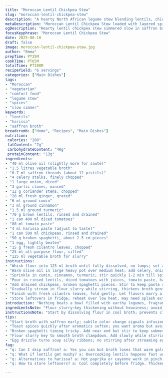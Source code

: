 ```yaml
---
title: "Moroccan Lentil Chickpea Stew"
slug: "moroccan-lentil-chickpea-stew"
description: "A hearty North African legume stew blending lentils, chickpeas, and aromatic spices like saffron, cumin, and turmeric. Uses vegetable broth and fresh ginger with a subtle heat from harissa. Slow simmered until lentils soften perfectly; spaghetti added near the end for texture. Enriched with a beaten egg drizzle for silkiness and fresh cilantro for brightness. Rustic, chunky, and deeply flavored comfort food with layers of warmth. Adaptable spice levels and flexible ingredient swaps keep it accessible. A satisfying vegetarian dish with no dairy or nuts, great with bread for soaking up the rich broth."
metaDescription: "Moroccan Lentil Chickpea Stew loaded with layered spices, saffron broth, tender lentils, chickpeas, fresh ginger heat, and a silk egg drizzle. Rustic comfort food."
ogDescription: "Hearty lentil chickpea stew simmered slow in saffron broth with cumin, harissa heat, broken spaghetti, and egg ribbons. Rustic, chunky, full of deep flavor."
focusKeyphrase: "Moroccan Lentil Chickpea Stew"
date: 2025-08-10
draft: false
image: moroccan-lentil-chickpea-stew.jpg
author: "Emma"
prepTime: PT35M
cookTime: PT65M
totalTime: PT100M
recipeYield: "6 servings"
categories: ["Main Dishes"]
tags:
- "Moroccan"
- "vegetarian"
- "comfort food"
- "legume stew"
- "spices"
- "slow simmer"
keywords:
- "lentils"
- "harissa"
- "saffron broth"
breadcrumb: ["Home", "Recipes", "Main Dishes"]
nutrition: 
 calories: "280"
 fatContent: "7g"
 carbohydrateContent: "40g"
 proteinContent: "13g"
ingredients:
- "40 ml olive oil (slightly more for sauté)"
- "1.5 litres vegetable broth"
- "0.7 ml saffron threads (about 12 pistils)"
- "4 celery stalks, finely chopped"
- "1 large onion, diced"
- "3 garlic cloves, minced"
- "12 g coriander stems, chopped"
- "20 ml fresh ginger, grated"
- "6 ml ground cumin"
- "3 ml ground cinnamon"
- "1.5 ml ground turmeric"
- "70 g brown lentils, rinsed and drained"
- "1 can 400 ml diced tomatoes"
- "80 ml tomato paste"
- "4 ml harissa paste (adjust to taste)"
- "1 can 500 ml chickpeas, rinsed and drained"
- "50 g broken spaghetti, about 2.5 cm pieces"
- "1 egg, lightly beaten"
- "15 g fresh cilantro leaves, chopped"
- "25 ml all-purpose flour, sifted"
- "125 ml vegetable broth for slurry"
instructions:
- "Whisk flour into 125 ml broth until fully dissolved, no lumps; set aside. Heat remaining 1.5 litres broth with saffron threads to infuse, warm and fragrant."
- "Warm olive oil in large heavy pot over medium heat; add celery, onion, garlic, coriander stems, ginger. Sauté about 4 min until translucent, soft but not browned. Smell intensifies; aromatic base building."
- "Sprinkle in cumin, cinnamon, turmeric; stir quickly 1-2 min till spices bloom, vibrant aroma releases but no burning. If too hot, lower heat to avoid bitterness."
- "Pour in rinsed lentils, diced tomatoes with juices, tomato paste, harissa. Stir. Pour hot saffron broth over all. Crank heat; bring to steady simmer. Tiny bubbles emerge on sides. Cover loosely, simmer gently 45-50 min. Lentils should soften but hold shape, glean when to test by texture: tender, not mushy."
- "Add drained chickpeas, broken spaghetti pieces. Stir to keep pasta submerged. Continue simmer ~12 min or until pasta al dente; cooking time varies on pasta thickness. Taste frequently."
- "Gradually stream in flour slurry while stirring, thickens broth gently; helps body without clumps. Immediately pour in beaten egg in thin steady stream, do not stir after pouring; egg forms silky ‘ribbons’ inside, soft strands cook by residual heat, ~1-2 min."
- "Finish with fresh cilantro leaves, fold gently. Let flavors marry a few minutes off heat. Serve hot with warm naan or crusty bread to soak juices."
- "Store leftovers in fridge; reheat over low heat, may need splash extra broth if thickened too much."
introduction: "Nothing beats a bowl filled with earthy legumes, fragrant spices, and a touch of ginger heat. Moroccan soups pull in saffron’s subtle floral scent layered with cumin's earthiness and a kiss of cinnamon warmth. Over years, I learned slow is key. Not a mad boil, but a gentle bubble where flavors simmer and meld. Lentils soften but don't collapse—listen for the quieter boil. Pasta added at end keeps texture alive, no mush there. Harissa adds grunt but tweak to mood. The egg drizzle? Surprise silky silk inside the rustic broth, an old chef’s trick from my travels in Marrakesh markets. Ditch heavy creams—here, whole flavor with nothing wasted. Simple, filling, and full-flavored. Bread on the side? Not optional but mandatory."
ingredientsNote: "Flour slurry—key thickening without heaviness; avoid lumps by sifting flour and incorporating gradually in liquid. Saffron—buy threads, not powder; a pinch infuses color and aroma without bitterness. Fresh ginger sharpens and keeps things bright. Replace spaghetti with orzo or small pastas if unavailable. Chickpeas canned for ease but soaked dry cooks better texture if time permits. If no harissa, substitute hot paprika or cayenne in small amounts but be cautious—spice balance critical. Coriander stems often discarded but pack herbaceous power; don’t skip. Oil choice affects aroma; olive oil preferred but neutral oil can step in."
instructionsNote: "Start by dissolving flour in cool broth; prevents clumps later. Toast aromatics until softened but not brown; burnt onion or garlic ruins depth. Add spices and warm gently; smell changes are your cue. Broth should just bubble, not roar. Patience here avoids grainy lentils or bitter spice notes. Pasta timing varies–check early, texture is everything. Stirring egg in turns soup murky and gloopy; the trick: stream egg in and no stirring so ‘ribbons’ form naturally. Add fresh herbs last to preserve bright color and flavor. Leftovers thicken as starches swell—thin with broth on reheating. Naan or thick bread ideal to mop thick broth, don’t skip."
tips:
- "Start broth with saffron early; subtle color change signals infusion. Don’t let broth boil hard or saffron turns bitter. Gentle bubble, low simmer works best. Smell intensifies when ready. Infuse longer if brothy flavor too weak."
- "Toast spices quickly after aromatics soften; you want aroma but avoid char. Watch closely, cumin and cinnamon burn fast. Lower heat if smell sharpens to burnt. Bloom spices with oil, architecture forms here. Stir constantly 1-2 minutes max."
- "Broken spaghetti timing tricky. Add near end but stir to keep submerged. Pasta absorbs broth fast; no mush. Cook 10-12 minutes checking texture. Too early- raw flour taste lingers; too late- pasta overcooked and clumpy."
- "Flour slurry key to smooth broth clampdown. Add slowly while stirring steady; lumps form if poured fast or heat too high. Use cold broth for slurry mix — hot broth cooks flour instantly, clumps happen. Take your time to avoid gritty texture."
- "Egg drizzle turns soup silky ribbons; no stirring after streaming egg in or strands break and turn cloudy. Patience here. Residual heat cooks egg gently; 1-2 minutes max keeps ribbons soft, glossy, soulful. Don’t add cold egg; temperature difference causes curdling."
faq:
- "q: Can I skip saffron? a: Yes you can but broth loses that warm golden hue, aroma drops. Use turmeric maybe but flavor is different. Saffron subtle yet vital. If no saffron, boost cumin-saffron combo with extra fresh ginger to compensate."
- "q: What if lentils get mushy? a: Overcooking lentils happens fast under high heat. Lower heat sooner, watch smaller bubbles. Rinse well beforehand to remove starch. Add lentils early only if broth simmer steady and timed. Otherwise throw lentils in later with less cook time."
- "q: Alternatives to harissa? a: Hot paprika or cayenne work in pinch but be cautious—all spice profiles differ. Harissa has depth—blend smoked paprika with a little chili powder might mimic some warmth. Add small amount, taste often; spice balance crucial."
- "q: How to store leftovers? a: Cool completely before fridge. Thickens in cold, add splash broth reheating over low heat, stir gently. Freeze in airtight container for up to a month. Defrost slowly in fridge overnight. Texture shifts but taste stays hearty. Bread sides resist sogginess."

---
```

